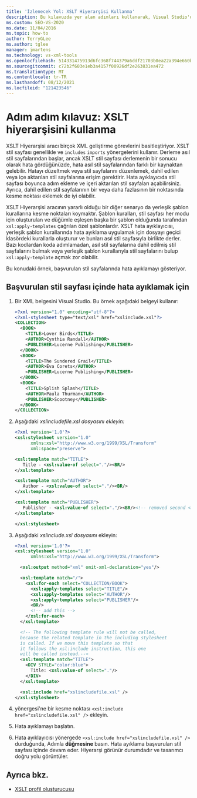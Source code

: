 ```yaml
---
title: 'İzlenecek Yol: XSLT Hiyerarşisi Kullanma'
description: Bu kılavuzda yer alan adımları kullanarak, Visual Studio'de XSLT Hiyerarşisi aracını kullanarak başvurulan stil sayfalarında hata ayıklamayı öğrenin.
ms.custom: SEO-VS-2020
ms.date: 11/04/2016
ms.topic: how-to
author: TerryGLee
ms.author: tglee
manager: jmartens
ms.technology: vs-xml-tools
ms.openlocfilehash: 514331475913d6fc368f744379a6ddf21703b0ea22a394e660bce328fda6c68b
ms.sourcegitcommit: c72b2f603e1eb3a4157f00926df2e263831ea472
ms.translationtype: MT
ms.contentlocale: tr-TR
ms.lasthandoff: 08/12/2021
ms.locfileid: "121423546"
---
```

# <a name="walkthrough-use-xslt-hierarchy"></a>Adım adım kılavuz: XSLT hiyerarşisini kullanma

XSLT Hiyerarşisi aracı birçok XML geliştirme görevlerini basitleştiriyor. XSLT stil sayfası genellikle ve `includes` `imports` yönergelerini kullanır. Derleme asıl stil sayfalarından başlar, ancak XSLT stil sayfası derlemenin bir sonucu olarak hata gördüğünüzde, hata asıl stil sayfalarından farklı bir kaynaktan gelebilir. Hatayı düzeltmek veya stil sayfalarını düzenlemek, dahil edilen veya içe aktarılan stil sayfalarına erişim gerektirir. Hata ayıklayıcıda stil sayfası boyunca adım ekleme ve içeri aktarılan stil sayfaları açabilirsiniz. Ayrıca, dahil edilen stil sayfalarının bir veya daha fazlasının bir noktasında kesme noktası eklemek de iyi olabilir.

XSLT Hiyerarşisi aracının yararlı olduğu bir diğer senaryo da yerleşik şablon kurallarına kesme noktaları koymaktır. Şablon kuralları, stil sayfası her modu için oluşturulan ve düğümle eşleşen başka bir şablon olduğunda tarafından `xsl:apply-templates` çağrılan özel şablonlardır. XSLT hata ayıklayıcısı, yerleşik şablon kurallarında hata ayıklama uygulamak için dosyayı geçici klasördeki kurallarla oluşturur ve bunları asıl stil sayfasıyla birlikte derler. Bazı kodlardan koda adımlamadan, asıl stil sayfalarına dahil edilmiş stil sayfalarını bulmak veya yerleşik şablon kurallarıyla stil sayfalarını bulup `xsl:apply-template` açmak zor olabilir.

Bu konudaki örnek, başvurulan stil sayfalarında hata ayıklamayı gösteriyor.

## <a name="to-debug-in-a-referenced-style-sheet"></a>Başvurulan stil sayfası içinde hata ayıklamak için

1. Bir XML belgesini Visual Studio. Bu örnek aşağıdaki belgeyi kullanır:

    ```xml
    <?xml version="1.0" encoding="utf-8"?>
    <?xml-stylesheet type="text/xsl" href="xslinclude.xsl"?>
    <COLLECTION>
      <BOOK>
        <TITLE>Lover Birds</TITLE>
        <AUTHOR>Cynthia Randall</AUTHOR>
        <PUBLISHER>Lucerne Publishing</PUBLISHER>
      </BOOK>
      <BOOK>
        <TITLE>The Sundered Grail</TITLE>
        <AUTHOR>Eva Corets</AUTHOR>
        <PUBLISHER>Lucerne Publishing</PUBLISHER>
      </BOOK>
      <BOOK>
        <TITLE>Splish Splash</TITLE>
        <AUTHOR>Paula Thurman</AUTHOR>
        <PUBLISHER>Scootney</PUBLISHER>
      </BOOK>
    </COLLECTION>
    ```

1. Aşağıdaki *xslincludefile.xsl dosyasını ekleyin:*

    ```xml
    <?xml version='1.0'?>
    <xsl:stylesheet version="1.0"
          xmlns:xsl="http://www.w3.org/1999/XSL/Transform"
          xml:space="preserve">

    <xsl:template match="TITLE">
       Title - <xsl:value-of select="."/><BR/>
    </xsl:template>

    <xsl:template match="AUTHOR">
       Author - <xsl:value-of select="."/><BR/>
    </xsl:template>

    <xsl:template match="PUBLISHER">
       Publisher - <xsl:value-of select="."/><BR/><!-- removed second <BR/> -->
    </xsl:template>

    </xsl:stylesheet>
    ```

3. Aşağıdaki *xslinclude.xsl dosyasını* ekleyin:

    ```xml
    <?xml version='1.0'?>
    <xsl:stylesheet version="1.0"
          xmlns:xsl="http://www.w3.org/1999/XSL/Transform">

      <xsl:output method="xml" omit-xml-declaration="yes"/>

      <xsl:template match="/">
        <xsl:for-each select="COLLECTION/BOOK">
          <xsl:apply-templates select="TITLE"/>
          <xsl:apply-templates select="AUTHOR"/>
          <xsl:apply-templates select="PUBLISHER"/>
          <BR/>
          <!-- add this -->
        </xsl:for-each>
      </xsl:template>

      <!-- The following template rule will not be called,
      because the related template in the including stylesheet
      is called. If we move this template so that
      it follows the xsl:include instruction, this one
      will be called instead.-->
      <xsl:template match="TITLE">
        <DIV STYLE="color:blue">
          Title: <xsl:value-of select="."/>
        </DIV>
      </xsl:template>

      <xsl:include href="xslincludefile.xsl" />
    </xsl:stylesheet>
    ```

4. yönergesi'ne bir kesme noktası `<xsl:include href="xslincludefile.xsl" />` ekleyin.

5. Hata ayıklamayı başlatın.

6. Hata ayıklayıcısı yönergede `<xsl:include href="xslincludefile.xsl" />` durduğunda, Adımla **düğmesine** basın. Hata ayıklama başvurulan stil sayfası içinde devam eder. Hiyerarşi görünür durumdadır ve tasarımcı doğru yolu görüntüler.

## <a name="see-also"></a>Ayrıca bkz.

- [XSLT profil oluşturucusu](../xml-tools/xslt-profiler.md)

